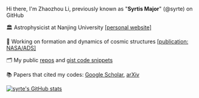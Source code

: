Hi there, I'm Zhaozhou Li, previously known as "**Syrtis Major**" (@syrte) on GitHub

🏛️ Astrophysicist at Nanjing University  [[personal website]](https://syrte.github.io/) 

💫 Working on formation and dynamics of cosmic structures  [[publication: NASA/ADS]](https://ui.adsabs.harvard.edu/search/fq=%7B!type%3Daqp%20v%3D%24fq_database%7D&fq_database=(database%3Aastronomy)&p_=0&q=%3Dauthor%3A%22Li%2C%20Zhao-Zhou%22%20OR%20%3Dauthor%3A%22Li%2C%20Zhaozhou%22&sort=date%20desc%2C%20bibcode%20desc)

🗂️ My public [repos](https://github.com/syrte?tab=repositories&q=&type=source&language=&sort=) and [gist code snippets](https://gist.github.com/syrte)

📚 Papers that cited my codes: 
[Google Scholar](https://scholar.google.com/scholar?start=0&q=%22github.com/syrte%22),
[arXiv](https://search.arxiv.org/?query=%22github.com%2Fsyrte%22)
<!-- [ADS database](https://ui.adsabs.harvard.edu/search/fq=%7B!type%3Daqp%20v%3D%24fq_database%7D&fq_database=(database%3Aastronomy)&q=%20full%3A%22github.com%2Fsyrte%22&sort=date%20desc%2C%20bibcode%20desc&p_=0) -->



[![syrte's GitHub stats](https://readme-stats.clckblog.space/api?username=syrte&show_icons=true&theme=dark&count_private=true&include_all_commits=true)](https://github.com/syrte)

<!--
**syrte/syrte** is a ✨ _special_ ✨ repository because its `README.md` (this file) appears on your GitHub profile.

Here are some ideas to get you started:

- 🔭 I’m currently working on ...
- 🌱 I’m currently learning ...
- 👯 I’m looking to collaborate on ...
- 🤔 I’m looking for help with ...
- 💬 Ask me about ...
- 📫 How to reach me: ...
- 😄 Pronouns: ...
- ⚡ Fun fact: ...
-->
